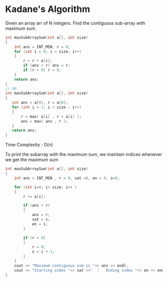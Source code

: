 # Kadane's Algorithm 

Given an array arr of N integers. Find the contiguous sub-array with maximum sum.

```cpp
int maxSubArraySum(int a[], int size) 
{ 
    int ans = INT_MIN, r = 0; 
    for (int i = 0; i < size; i++) 
    { 
        r = r + a[i]; 
        if (ans < r) ans = r; 
        if (r < 0) r = 0; 
    } 
    return ans; 
}
// OR
int maxSubArraySum(int a[], int size) 
{ 
   int ans = a[0], r = a[0]; 
   for (int i = 1; i < size ; i++) 
   { 
       r = max( a[i] , r + a[i] ); 
       ans = max( ans , r );
   } 
   return ans; 
} 
```
Time Complexity : O(n)

To print the subarray with the maximum sum, we maintain indices whenever we get the maximum sum
```cpp
int maxSubArraySum(int a[], int size) 
{ 
    int ans = INT_MIN , r = 0, sat =0, en = 0, s=0; 

    for (int i=0; i< size; i++ ) 
    { 
        r += a[i]; 

        if (ans < r) 
        { 
            ans = r; 
            sat = s; 
            en = i; 
        } 

        if (r < 0) 
        { 
            r = 0; 
            s = i + 1; 
        } 
    } 
    cout << "Maximum contiguous sum is "<< ans << endl; 
    cout << "Starting index "<< sat <<"  :   Ending index "<< en << endl; 
}
```
